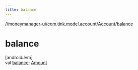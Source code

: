 ```yaml
---
title: balance
---
```

//[moneymanager-ui](../../../index.html)/[com.tink.model.account](../index.html)/[Account](index.html)/[balance](balance.html)



# balance



[androidJvm]\
val [balance](balance.html): [Amount](../../com.tink.model.misc/-amount/index.html)




